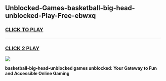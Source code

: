 
## Unblocked-Games-basketball-big-head-unblocked-Play-Free-ebwxq
<h3>
<a href="https://premium76.site?title=basketball-big-head-unblocked&ref=23A">CLICK TO PLAY</a></h3>
<hr>

<h3>
<a href="https://premium76.site?title=basketball-big-head-unblocked&ref=23A">CLICK 2 PLAY</a>
  
</h3>

<a href="https://premium76.site?title=basketball-big-head-unblocked&ref=23A"><img src="https://clearcache.store/games.png"></a>


**basketball-big-head-unblocked games unblocked: Your Gateway to Fun and Accessible Online Gaming**
